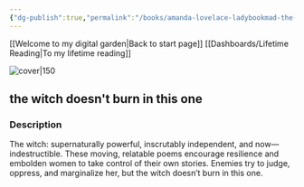```yaml
---
{"dg-publish":true,"permalink":"/books/amanda-lovelace-ladybookmad-the-witch-doesn-t-burn-in-this-one/","title":"the witch doesn't burn in this one","tags":["non-fiction","feminism","poetry"]}
---
```


[[Welcome to my digital garden\|Back to start page]]
[[Dashboards/Lifetime Reading\|To my lifetime reading]]

![cover|150](http://books.google.com/books/content?id=TQNKDwAAQBAJ&printsec=frontcover&img=1&zoom=1&edge=curl&source=gbs_api)

## the witch doesn't burn in this one

### Description

The witch: supernaturally powerful, inscrutably independent, and now—indestructible. These moving, relatable poems encourage resilience and embolden women to take control of their own stories. Enemies try to judge, oppress, and marginalize her, but the witch doesn’t burn in this one.
```